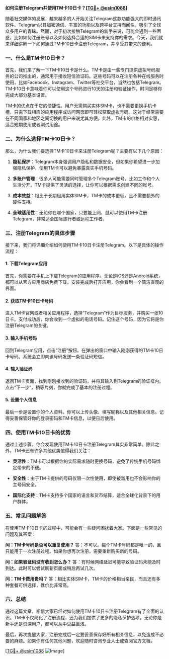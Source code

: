**如何注册Telegram并使用TM卡10日卡？[[TG💪+ @esim1088](https://t.me/s/esim1088)]**

随着社交媒体的发展，越来越多的人开始关注Telegram这款功能强大的即时通讯软件。Telegram以其加密通信、丰富的功能以及跨平台支持而闻名，吸引了全球众多用户的青睐。然而，对于初次接触Telegram的新手来说，可能会遇到一些困惑，比如如何注册账号以及如何选择合适的SIM卡来支持你的需求。今天，我们就来详细讲解一下如何通过TM卡10日卡注册Telegram，并享受其带来的便利。

### 一、什么是TM卡10日卡？

首先，我们来了解一下TM卡10日卡是什么。TM卡是由一些专门提供虚拟号码服务的公司推出的，通常用于接收短信验证码。这些号码可以在注册各种在线服务时使用，比如Facebook、Instagram、Twitter等社交平台，当然也包括Telegram。TM卡10日卡意味着你可以使用这个号码进行10天的注册和验证操作，时间足够你完成大部分基本设置。

TM卡的优点在于它的便捷性。用户无需购买实体SIM卡，也不需要更换手机卡槽，只需下载相应的应用程序或访问网页即可轻松获取虚拟号码。这对于经常需要在不同国家和地区之间切换的用户来说尤其方便。此外，TM卡的价格相对实惠，适合短期使用或者测试用途。

### 二、为什么选择TM卡10日卡？

那么，为什么我们要选择TM卡10日卡来注册Telegram呢？主要有以下几个原因：

1. **隐私保护**：Telegram本身强调用户隐私和数据安全，但如果你希望进一步加强隐私保护，使用TM卡可以避免暴露真实手机号码。
   
2. **多账户管理**：很多人可能需要同时管理多个Telegram账号，比如工作和个人生活分开。TM卡提供了灵活的选择，让你可以根据需求创建不同的账号。

3. **成本效益**：相比于长期租用实体SIM卡，TM卡的成本更低，且不需要额外的硬件支持。

4. **全球适用性**：无论你在哪个国家，只要能上网，就可以使用TM卡注册Telegram，非常适合国际旅行者或远程工作者。

### 三、注册Telegram的具体步骤

接下来，我们将详细介绍如何使用TM卡10日卡注册Telegram。以下是具体的操作流程：

#### 1. 下载Telegram应用

首先，你需要在手机上下载Telegram的应用程序。无论是iOS还是Android系统，都可以从官方应用商店免费下载。安装完成后打开应用，你会看到一个简洁直观的界面。

#### 2. 获取TM卡10日卡号码

进入TM卡官网或者相关应用程序，选择“Telegram”作为目标服务，并购买一张10日卡。支付成功后，你会收到一个虚拟的电话号码。记住这个号码，因为它将是你注册Telegram的关键。

#### 3. 输入手机号码

回到Telegram应用，点击“注册”按钮。在弹出的窗口中输入刚刚获得的TM卡10日卡号码。系统会立即向该号码发送一条验证码短信。

#### 4. 输入验证码

返回TM卡页面，找到刚刚接收到的验证码，并将其输入到Telegram的验证框内。点击“下一步”，稍等片刻，你就完成了基本的注册过程。

#### 5. 设置个人信息

最后一步是设置你的个人资料。你可以上传头像、填写昵称以及其他相关信息。记得妥善保管好你的登录密码和TM卡信息，以便日后使用。

### 四、使用TM卡10日卡的优势

通过上述步骤，你会发现使用TM卡10日卡注册Telegram其实非常简单。除此之外，TM卡还有许多其他优势值得我们关注：

- **灵活性**：TM卡可以根据你的实际需求随时更换号码，避免了传统手机号码绑定带来的不便。
  
- **安全性**：由于TM卡提供的号码仅限一次性使用，即使被滥用也不会影响你的主号码安全。

- **国际化支持**：TM卡支持多个国家的语言和货币结算，适合全球化背景下的用户群体。

### 五、常见问题解答

在使用TM卡10日卡的过程中，可能会有一些疑问困扰着大家。下面是一些常见的问题及其答案：

**问：TM卡号码是否可以重复使用？**
答：不可以。每个TM卡号码都是唯一的，且只能用于一次注册过程。如果你想再次注册，需要重新购买新的号码。

**问：如果验证码没有收到怎么办？**
答：有时候网络延迟可能导致验证码未能及时到达。此时可以尝试刷新页面或稍后再试几次。

**问：TM卡费用贵吗？**
答：相比实体SIM卡，TM卡的价格相当亲民，而且还有多种套餐可供选择，性价比非常高。

### 六、总结

通过这篇文章，相信大家已经对如何使用TM卡10日卡注册Telegram有了全面的认识。TM卡不仅简化了注册流程，还为我们提供了更多的隐私保护选项。无论你是新手还是资深用户，都可以从中受益匪浅。

最后，再次提醒大家，注册完成后一定要妥善保存好所有相关信息，以免造成不必要的麻烦。如果你有任何其他问题，欢迎随时咨询专业人士或查阅官方文档。

[[TG💪+ @esim1088](https://t.me/s/esim1088) ![Image](https://i.postimg.cc/4NQfJmqS/Snipaste-2025-05-13-00-14-12.png)]